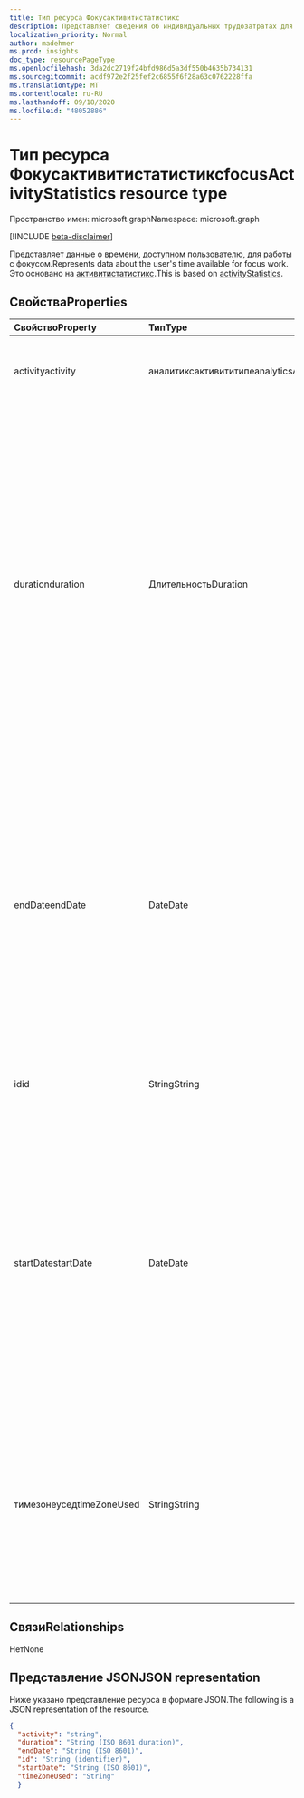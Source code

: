 ```yaml
---
title: Тип ресурса Фокусактивитистатистикс
description: Представляет сведения об индивидуальных трудозатратах для пользователей
localization_priority: Normal
author: madehmer
ms.prod: insights
doc_type: resourcePageType
ms.openlocfilehash: 3da2dc2719f24bfd986d5a3df550b4635b734131
ms.sourcegitcommit: acdf972e2f25fef2c6855f6f28a63c0762228ffa
ms.translationtype: MT
ms.contentlocale: ru-RU
ms.lasthandoff: 09/18/2020
ms.locfileid: "48052886"
---
```

# <a name="focusactivitystatistics-resource-type"></a><span data-ttu-id="bdb4e-103">Тип ресурса Фокусактивитистатистикс</span><span class="sxs-lookup"><span data-stu-id="bdb4e-103">focusActivityStatistics resource type</span></span>

<span data-ttu-id="bdb4e-104">Пространство имен: microsoft.graph</span><span class="sxs-lookup"><span data-stu-id="bdb4e-104">Namespace: microsoft.graph</span></span>

[!INCLUDE [beta-disclaimer](../../includes/beta-disclaimer.md)]

<span data-ttu-id="bdb4e-105">Представляет данные о времени, доступном пользователю, для работы с фокусом.</span><span class="sxs-lookup"><span data-stu-id="bdb4e-105">Represents data about the user's time available for focus work.</span></span> <span data-ttu-id="bdb4e-106">Это основано на [активитистатистикс](../resources/activitystatistics.md).</span><span class="sxs-lookup"><span data-stu-id="bdb4e-106">This is based on [activityStatistics](../resources/activitystatistics.md).</span></span>

## <a name="properties"></a><span data-ttu-id="bdb4e-107">Свойства</span><span class="sxs-lookup"><span data-stu-id="bdb4e-107">Properties</span></span>

| <span data-ttu-id="bdb4e-108">Свойство</span><span class="sxs-lookup"><span data-stu-id="bdb4e-108">Property</span></span>     | <span data-ttu-id="bdb4e-109">Тип</span><span class="sxs-lookup"><span data-stu-id="bdb4e-109">Type</span></span>        | <span data-ttu-id="bdb4e-110">Описание</span><span class="sxs-lookup"><span data-stu-id="bdb4e-110">Description</span></span> |
|:-------------|:------------|:------------|
|<span data-ttu-id="bdb4e-111">activity</span><span class="sxs-lookup"><span data-stu-id="bdb4e-111">activity</span></span>|<span data-ttu-id="bdb4e-112">аналитиксактивититипе</span><span class="sxs-lookup"><span data-stu-id="bdb4e-112">analyticsActivityType</span></span>| <span data-ttu-id="bdb4e-113">Действие фокуса, для которого возвращается статистика.</span><span class="sxs-lookup"><span data-stu-id="bdb4e-113">Focus activity for which statistics are returned.</span></span>|
|<span data-ttu-id="bdb4e-114">duration</span><span class="sxs-lookup"><span data-stu-id="bdb4e-114">duration</span></span>|<span data-ttu-id="bdb4e-115">Длительность</span><span class="sxs-lookup"><span data-stu-id="bdb4e-115">Duration</span></span>|<span data-ttu-id="bdb4e-116">Общая сумма количества часов в фокусе, равная всем блокам времени по крайней мере в два последовательных часа, в календаре Microsoft Outlook пользователя без собрания с другими людьми в рабочем времени пользователя.</span><span class="sxs-lookup"><span data-stu-id="bdb4e-116">Total sum of focus hours, which is equal to all time blocks of at least two consecutive hours, in a user's Microsoft Outlook calendar without a meeting with other people within the user's set work hours.</span></span> <span data-ttu-id="bdb4e-117">Значение представляется в формате ISO 8601 для длительности.</span><span class="sxs-lookup"><span data-stu-id="bdb4e-117">The value is represented in ISO 8601 format for durations.</span></span>|
|<span data-ttu-id="bdb4e-118">endDate</span><span class="sxs-lookup"><span data-stu-id="bdb4e-118">endDate</span></span>|<span data-ttu-id="bdb4e-119">Date</span><span class="sxs-lookup"><span data-stu-id="bdb4e-119">Date</span></span>|<span data-ttu-id="bdb4e-120">Дата окончания действия фокуса.</span><span class="sxs-lookup"><span data-stu-id="bdb4e-120">Date when the focus activity ended.</span></span> <span data-ttu-id="bdb4e-121">Значение представлено в формате ISO 8601 для календарных дат.</span><span class="sxs-lookup"><span data-stu-id="bdb4e-121">The value is represented in ISO 8601 format for calendar dates.</span></span> <span data-ttu-id="bdb4e-122">Например, значение свойства может иметь значение "2019-07-04", которое соответствует формату ГГГГ – MM – DD.</span><span class="sxs-lookup"><span data-stu-id="bdb4e-122">For example, the property value could be "2019-07-04" that follows the YYYY-MM-DD format.</span></span>|
|<span data-ttu-id="bdb4e-123">id</span><span class="sxs-lookup"><span data-stu-id="bdb4e-123">id</span></span>|<span data-ttu-id="bdb4e-124">String</span><span class="sxs-lookup"><span data-stu-id="bdb4e-124">String</span></span>| <span data-ttu-id="bdb4e-125">Идентификатор, предназначенный только для чтения, для действия Focus.</span><span class="sxs-lookup"><span data-stu-id="bdb4e-125">Read-only ID for the focus activity.</span></span>|
|<span data-ttu-id="bdb4e-126">startDate</span><span class="sxs-lookup"><span data-stu-id="bdb4e-126">startDate</span></span>|<span data-ttu-id="bdb4e-127">Date</span><span class="sxs-lookup"><span data-stu-id="bdb4e-127">Date</span></span>|<span data-ttu-id="bdb4e-128">Дата начала действия фокуса.</span><span class="sxs-lookup"><span data-stu-id="bdb4e-128">Date when the focus activity started.</span></span> <span data-ttu-id="bdb4e-129">Значение представлено в формате ISO 8601 для календарных дат.</span><span class="sxs-lookup"><span data-stu-id="bdb4e-129">The value is represented in ISO 8601 format for calendar dates.</span></span> <span data-ttu-id="bdb4e-130">Например, значение свойства может иметь значение "2019-07-03", которое соответствует формату ГГГГ – MM – DD.</span><span class="sxs-lookup"><span data-stu-id="bdb4e-130">For example, the property value could be "2019-07-03" that follows the YYYY-MM-DD format.</span></span>|
|<span data-ttu-id="bdb4e-131">тимезонеусед</span><span class="sxs-lookup"><span data-stu-id="bdb4e-131">timeZoneUsed</span></span>|<span data-ttu-id="bdb4e-132">String</span><span class="sxs-lookup"><span data-stu-id="bdb4e-132">String</span></span>|<span data-ttu-id="bdb4e-133">Часовой пояс, который пользователь задает в календаре Outlook для вычисления.</span><span class="sxs-lookup"><span data-stu-id="bdb4e-133">The time zone that the user sets in Outlook calendar is used for the computation.</span></span> <span data-ttu-id="bdb4e-134">Например, значение свойства может быть "тихоокеанское стандартное время".</span><span class="sxs-lookup"><span data-stu-id="bdb4e-134">For example, the property value could be "Pacific Standard Time."</span></span>|

## <a name="relationships"></a><span data-ttu-id="bdb4e-135">Связи</span><span class="sxs-lookup"><span data-stu-id="bdb4e-135">Relationships</span></span>

<span data-ttu-id="bdb4e-136">Нет</span><span class="sxs-lookup"><span data-stu-id="bdb4e-136">None</span></span>

## <a name="json-representation"></a><span data-ttu-id="bdb4e-137">Представление JSON</span><span class="sxs-lookup"><span data-stu-id="bdb4e-137">JSON representation</span></span>

<span data-ttu-id="bdb4e-138">Ниже указано представление ресурса в формате JSON.</span><span class="sxs-lookup"><span data-stu-id="bdb4e-138">The following is a JSON representation of the resource.</span></span>

<!-- {
  "blockType": "resource",
  "baseType": "microsoft.graph.activityStatistics",
  "keyProperty": "id",
  "optionalProperties": [

  ],
  "@odata.type": "microsoft.graph.focusActivityStatistics"
}--> 

```json
{
  "activity": "string",
  "duration": "String (ISO 8601 duration)",
  "endDate": "String (ISO 8601)",
  "id": "String (identifier)",
  "startDate": "String (ISO 8601)",
  "timeZoneUsed": "String"
  }
```

<!-- uuid: 16cd6b66-4b1a-43a1-adaf-3a886856ed98
2019-02-04 14:57:30 UTC -->
<!-- {
  "type": "#page.annotation",
  "description": "focusActivityStatistics resource",
  "keywords": "",
  "section": "documentation",
  "tocPath": ""
}-->

